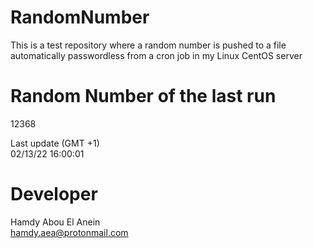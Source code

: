 # RandomNumber    
This is a test repository where a random number is pushed to a file automatically passwordless from a cron job in my Linux CentOS server    
# Random Number of the last run   
12368
      
Last update (GMT +1)    
02/13/22 16:00:01
# Developer    
Hamdy Abou El Anein   
hamdy.aea@protonmail.com
